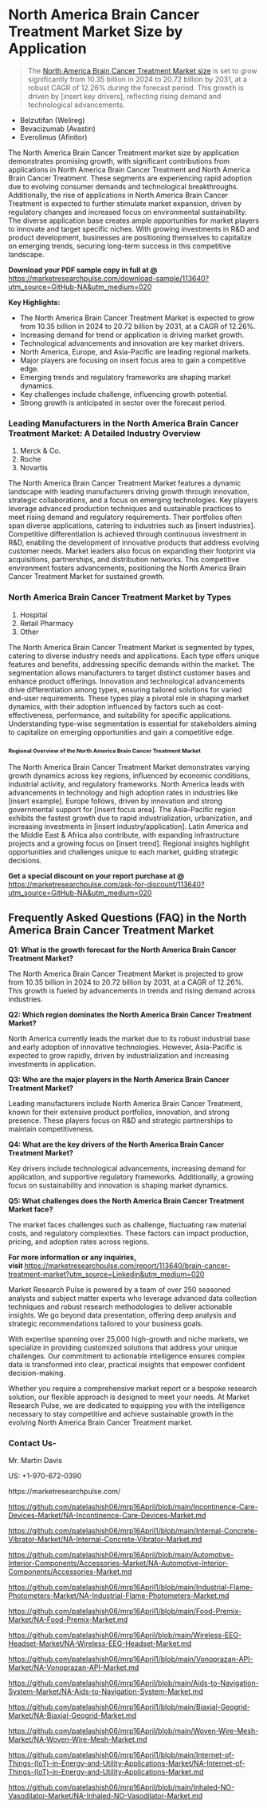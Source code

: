 <h1>North America Brain Cancer Treatment Market&nbsp;Size by Application</h1><blockquote><p>The <a href="https://marketresearchpulse.com/download-sample/113640?utm_source=GitHub-NA&amp;utm_medium=020">North America Brain Cancer Treatment Market size</a> is set to grow significantly from 10.35 billion in 2024 to 20.72 billion by 2031, at a robust CAGR of 12.26% during the forecast period. This growth is driven by [insert key drivers], reflecting rising demand and technological advancements.</p></blockquote><ul><li>Belzutifan (Welireg)<li> Bevacizumab (Avastin)<li> Everolimus (Afinitor)</li></ul><p>The North America Brain Cancer Treatment market size by application demonstrates promising growth, with significant contributions from applications in North America Brain Cancer Treatment and North America Brain Cancer Treatment. These segments are experiencing rapid adoption due to evolving consumer demands and technological breakthroughs. Additionally, the rise of applications in North America Brain Cancer Treatment is expected to further stimulate market expansion, driven by regulatory changes and increased focus on environmental sustainability. The diverse application base creates ample opportunities for market players to innovate and target specific niches. With growing investments in R&D and product development, businesses are positioning themselves to capitalize on emerging trends, securing long-term success in this competitive landscape.</p><p><strong>Download your PDF sample copy in full at @ </strong><a href="https://marketresearchpulse.com/download-sample/113640?utm_source=GitHub-NA&amp;utm_medium=020">https://marketresearchpulse.com/download-sample/113640?utm_source=GitHub-NA&amp;utm_medium=020</a></p><p><strong>Key Highlights: </strong></p><ul><li>The North America Brain Cancer Treatment Market is expected to grow from 10.35 billion in 2024 to 20.72 billion by 2031, at a CAGR of 12.26%.</li><li>Increasing demand for trend or application is driving market growth.</li><li>Technological advancements and innovation are key market drivers.</li><li>North America, Europe, and Asia-Pacific are leading regional markets.</li><li>Major players are focusing on insert focus area to gain a competitive edge.</li><li>Emerging trends and regulatory frameworks are shaping market dynamics.</li><li>Key challenges include challenge, influencing growth potential.</li><li>Strong growth is anticipated in sector over the forecast period.</li></ul><h3>Leading Manufacturers in the North America Brain Cancer Treatment Market: A Detailed Industry Overview</h3><ol><li>Merck & Co.</li><li>Roche</li><li>Novartis</li></ol><div class="flex max-w-full flex-col flex-grow"><div class="min-h-8 text-message flex w-full flex-col items-end gap-2 whitespace-normal break-words [.text-message+&amp;]:mt-5" dir="auto" data-message-author-role="assistant" data-message-id="fd8432e4-4910-450d-b182-61b7bfb0a01f" data-message-model-slug="gpt-4o"><div class="flex w-full flex-col gap-1 empty:hidden first:pt-[3px]"><div class="markdown prose w-full break-words dark:prose-invert light"><p>The North America Brain Cancer Treatment Market features a dynamic landscape with leading manufacturers driving growth through innovation, strategic collaborations, and a focus on emerging technologies. Key players leverage advanced production techniques and sustainable practices to meet rising demand and regulatory requirements. Their portfolios often span diverse applications, catering to industries such as [insert industries]. Competitive differentiation is achieved through continuous investment in R&amp;D, enabling the development of innovative products that address evolving customer needs. Market leaders also focus on expanding their footprint via acquisitions, partnerships, and distribution networks. This competitive environment fosters advancements, positioning the North America Brain Cancer Treatment Market for sustained growth.</p></div></div></div></div><h3>North America Brain Cancer Treatment Market by Types</h3><ol><li>Hospital<li> Retail Pharmacy<li> Other</li></ol><div class="flex max-w-full flex-col flex-grow"><div class="min-h-8 text-message flex w-full flex-col items-end gap-2 whitespace-normal break-words [.text-message+&amp;]:mt-5" dir="auto" data-message-author-role="assistant" data-message-id="084470be-0bb7-4664-bddf-5156b4f41249" data-message-model-slug="gpt-4o-mini"><div class="flex w-full flex-col gap-1 empty:hidden first:pt-[3px]"><div class="markdown prose w-full break-words dark:prose-invert light"><p>The North America Brain Cancer Treatment Market is segmented by types, catering to diverse industry needs and applications. Each type offers unique features and benefits, addressing specific demands within the market. The segmentation allows manufacturers to target distinct customer bases and enhance product offerings. Innovation and technological advancements drive differentiation among types, ensuring tailored solutions for varied end-user requirements. These types play a pivotal role in shaping market dynamics, with their adoption influenced by factors such as cost-effectiveness, performance, and suitability for specific applications. Understanding type-wise segmentation is essential for stakeholders aiming to capitalize on emerging opportunities and gain a competitive edge.</p></div></div></div></div><h3><span style="font-size: 11px;">Regional Overview of the North America Brain Cancer Treatment Market</span></h3><div class="flex max-w-full flex-col flex-grow"><div class="min-h-8 text-message flex w-full flex-col items-end gap-2 whitespace-normal break-words [.text-message+&amp;]:mt-5" dir="auto" data-message-author-role="assistant" data-message-id="e9038762-ce64-4e30-91c9-9bd413514231" data-message-model-slug="gpt-4o-mini"><div class="flex w-full flex-col gap-1 empty:hidden first:pt-[3px]"><div class="markdown prose w-full break-words dark:prose-invert light"><p>The North America Brain Cancer Treatment Market demonstrates varying growth dynamics across key regions, influenced by economic conditions, industrial activity, and regulatory frameworks. North America leads with advancements in technology and high adoption rates in industries like [insert example]. Europe follows, driven by innovation and strong governmental support for [insert focus area]. The Asia-Pacific region exhibits the fastest growth due to rapid industrialization, urbanization, and increasing investments in [insert industry/application]. Latin America and the Middle East &amp; Africa also contribute, with expanding infrastructure projects and a growing focus on [insert trend]. Regional insights highlight opportunities and challenges unique to each market, guiding strategic decisions.</p></div></div></div></div><p><strong>Get a special discount on your report purchase at @ </strong><a href="https://marketresearchpulse.com/ask-for-discount/113640?utm_source=GitHub-NA&amp;utm_medium=020">https://marketresearchpulse.com/ask-for-discount/113640?utm_source=GitHub-NA&amp;utm_medium=020</a></p><h2>Frequently Asked Questions (FAQ) in the North America Brain Cancer Treatment Market</h2><p><strong>Q1: What is the growth forecast for the North America Brain Cancer Treatment Market?</strong></p><p>The North America Brain Cancer Treatment Market is projected to grow from 10.35 billion in 2024 to 20.72 billion by 2031, at a CAGR of 12.26%. This growth is fueled by advancements in trends and rising demand across industries.</p><p><strong>Q2: Which region dominates the North America Brain Cancer Treatment Market?</strong></p><p>North America currently leads the market due to its robust industrial base and early adoption of innovative technologies. However, Asia-Pacific is expected to grow rapidly, driven by industrialization and increasing investments in application.</p><p><strong>Q3: Who are the major players in the North America Brain Cancer Treatment Market?</strong></p><p>Leading manufacturers include North America Brain Cancer Treatment, known for their extensive product portfolios, innovation, and strong presence. These players focus on R&amp;D and strategic partnerships to maintain competitiveness.</p><p><strong>Q4: What are the key drivers of the North America Brain Cancer Treatment Market?</strong></p><p>Key drivers include technological advancements, increasing demand for application, and supportive regulatory frameworks. Additionally, a growing focus on sustainability and innovation is shaping market dynamics.</p><p><strong>Q5: What challenges does the North America Brain Cancer Treatment Market face?</strong></p><p>The market faces challenges such as challenge, fluctuating raw material costs, and regulatory complexities. These factors can impact production, pricing, and adoption rates across regions.</p><p><strong>For more information or any inquiries, visit&nbsp;</strong><a href="https://marketresearchpulse.com/report/113640/brain-cancer-treatment-market?utm_source=Linkedin&utm_medium=020">https://marketresearchpulse.com/report/113640/brain-cancer-treatment-market?utm_source=Linkedin&utm_medium=020</a></p><p>Market Research Pulse is powered by a team of over 250 seasoned analysts and subject matter experts who leverage advanced data collection techniques and robust research methodologies to deliver actionable insights. We go beyond data presentation, offering deep analysis and strategic recommendations tailored to your business goals.</p><p>With expertise spanning over 25,000 high-growth and niche markets, we specialize in providing customized solutions that address your unique challenges. Our commitment to actionable intelligence ensures complex data is transformed into clear, practical insights that empower confident decision-making.</p><p>Whether you require a comprehensive market report or a bespoke research solution, our flexible approach is designed to meet your needs. At Market Research Pulse, we are dedicated to equipping you with the intelligence necessary to stay competitive and achieve sustainable growth in the evolving North America Brain Cancer Treatment market.</p><h3><strong>Contact Us-</strong></h3><p>Mr. Martin Davis</p><p>US: +1-970-672-0390</p><p>https://marketresearchpulse.com/</p><p><a href="https://github.com/patelashish06/mrp16April/blob/main/Incontinence-Care-Devices-Market/NA-Incontinence-Care-Devices-Market.md">https://github.com/patelashish06/mrp16April/blob/main/Incontinence-Care-Devices-Market/NA-Incontinence-Care-Devices-Market.md</a></p><p><a href="https://github.com/patelashish06/mrp16April1/blob/main/Internal-Concrete-Vibrator-Market/NA-Internal-Concrete-Vibrator-Market.md">https://github.com/patelashish06/mrp16April1/blob/main/Internal-Concrete-Vibrator-Market/NA-Internal-Concrete-Vibrator-Market.md</a></p><p><a href="https://github.com/patelashish06/mrp16April/blob/main/Automotive-Interior-Components/Accessories-Market/NA-Automotive-Interior-Components/Accessories-Market.md">https://github.com/patelashish06/mrp16April/blob/main/Automotive-Interior-Components/Accessories-Market/NA-Automotive-Interior-Components/Accessories-Market.md</a></p><p><a href="https://github.com/patelashish06/mrp16April1/blob/main/Industrial-Flame-Photometers-Market/NA-Industrial-Flame-Photometers-Market.md">https://github.com/patelashish06/mrp16April1/blob/main/Industrial-Flame-Photometers-Market/NA-Industrial-Flame-Photometers-Market.md</a></p><p><a href="https://github.com/patelashish06/mrp16April1/blob/main/Food-Premix-Market/NA-Food-Premix-Market.md">https://github.com/patelashish06/mrp16April1/blob/main/Food-Premix-Market/NA-Food-Premix-Market.md</a></p><p><a href="https://github.com/patelashish06/mrp16April/blob/main/Wireless-EEG-Headset-Market/NA-Wireless-EEG-Headset-Market.md">https://github.com/patelashish06/mrp16April/blob/main/Wireless-EEG-Headset-Market/NA-Wireless-EEG-Headset-Market.md</a></p><p><a href="https://github.com/patelashish06/mrp16April1/blob/main/Vonoprazan-API-Market/NA-Vonoprazan-API-Market.md">https://github.com/patelashish06/mrp16April1/blob/main/Vonoprazan-API-Market/NA-Vonoprazan-API-Market.md</a></p><p><a href="https://github.com/patelashish06/mrp16April/blob/main/Aids-to-Navigation-System-Market/NA-Aids-to-Navigation-System-Market.md">https://github.com/patelashish06/mrp16April/blob/main/Aids-to-Navigation-System-Market/NA-Aids-to-Navigation-System-Market.md</a></p><p><a href="https://github.com/patelashish06/mrp16April1/blob/main/Biaxial-Geogrid-Market/NA-Biaxial-Geogrid-Market.md">https://github.com/patelashish06/mrp16April1/blob/main/Biaxial-Geogrid-Market/NA-Biaxial-Geogrid-Market.md</a></p><p><a href="https://github.com/patelashish06/mrp16April/blob/main/Woven-Wire-Mesh-Market/NA-Woven-Wire-Mesh-Market.md">https://github.com/patelashish06/mrp16April/blob/main/Woven-Wire-Mesh-Market/NA-Woven-Wire-Mesh-Market.md</a></p><p><a href="https://github.com/patelashish06/mrp16April1/blob/main/Internet-of-Things-(IoT)-in-Energy-and-Utility-Applications-Market/NA-Internet-of-Things-(IoT)-in-Energy-and-Utility-Applications-Market.md">https://github.com/patelashish06/mrp16April1/blob/main/Internet-of-Things-(IoT)-in-Energy-and-Utility-Applications-Market/NA-Internet-of-Things-(IoT)-in-Energy-and-Utility-Applications-Market.md</a></p><p><a href="https://github.com/patelashish06/mrp16April/blob/main/Inhaled-NO-Vasodilator-Market/NA-Inhaled-NO-Vasodilator-Market.md">https://github.com/patelashish06/mrp16April/blob/main/Inhaled-NO-Vasodilator-Market/NA-Inhaled-NO-Vasodilator-Market.md</a></p>